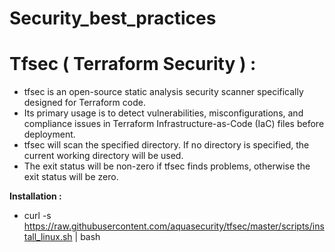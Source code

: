 # Security_best_practices

# Tfsec ( Terraform Security ) :
  - tfsec is an open-source static analysis security scanner specifically designed for Terraform code.
  - Its primary usage is to detect vulnerabilities, misconfigurations, and compliance issues in Terraform Infrastructure-as-Code (IaC) files before deployment.
  - tfsec will scan the specified directory. If no directory is specified, the current working directory will be used.
  - The exit status will be non-zero if tfsec finds problems, otherwise the exit status will be zero.
    
**Installation :**
- curl -s https://raw.githubusercontent.com/aquasecurity/tfsec/master/scripts/install_linux.sh | bash
